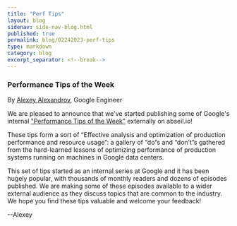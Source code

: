 ```yaml
---
title: "Perf Tips"
layout: blog
sidenav: side-nav-blog.html
published: true
permalink: blog/02242023-perf-tips
type: markdown
category: blog
excerpt_separator: <!--break-->
---
```


### Performance Tips of the Week

By [Alexey Alexandrov](mailto:aalexand@google.com), Google Engineer

We are pleased to announce that we've started publishing some of Google's
internal ["Performance Tips of the Week"](/fast) externally on abseil.io!

These tips form a sort of “Effective analysis and optimization of
production performance and resource usage”: a gallery of “do”s and “don’t”s
gathered from the hard-learned lessons of optimizing performance of
production systems running on machines in Google data centers.

<!--break-->

This set of tips started as an internal series at Google and it has been
hugely popular, with thousands of monthly readers and dozens of episodes
published. We are making some of these episodes available to a wider
external audience as they discuss topics that are common to the industry. 
We hope you find these tips valuable and welcome your feedback!

--Alexey



